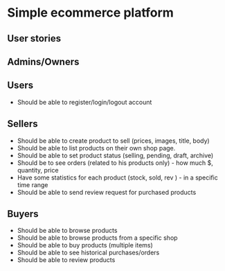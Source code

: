 # Simple ecommerce platform

## User stories

## Admins/Owners

## Users
- Should be able to register/login/logout account

## Sellers
- Should be able to create product to sell (prices, images, title, body)
- Should be able to list products on their own shop page.
- Should be able to set product status (selling, pending, draft, archive)
- Should be to see orders (related to his products only) - how much $, quantity, price
- Have some statistics for each product (stock, sold,  rev ) - in a specific time range
- Should be able to send review request for purchased products

## Buyers
- Should be able to browse products
- Should be able to browse products from a specific shop
- Should be able to buy products (multiple items)
- Should be able to see historical purchases/orders 
- Should be able to review products
